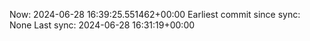 Now: 2024-06-28 16:39:25.551462+00:00 Earliest commit since sync: None Last sync: 2024-06-28 16:31:19+00:00
